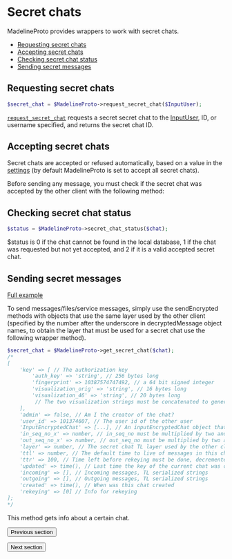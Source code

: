 # Secret chats

MadelineProto provides wrappers to work with secret chats.

* [Requesting secret chats](#requesting-secret-chats)
* [Accepting secret chats](#accepting-secret-chats)
* [Checking secret chat status](#checking-secret-chat-status)
* [Sending secret messages](#sending-secret-messages)

## Requesting secret chats

```php
$secret_chat = $MadelineProto->request_secret_chat($InputUser);
```

[`request_secret_chat`](https://docs.madelineproto.xyz/request_secret_chat.html) requests a secret secret chat to the [InputUser](https://docs.madelineproto.xyz/API_docs/types/InputUser.html), ID, or username specified, and returns the secret chat ID.


## Accepting secret chats

Secret chats are accepted or refused automatically, based on a value in the [settings](SETTINGS.md#settingssecret_chatsaccept_chats) (by default MadelineProto is set to accept all secret chats).

Before sending any message, you must check if the secret chat was accepted by the other client with the following method:

## Checking secret chat status

```php
$status = $MadelineProto->secret_chat_status($chat);
```

$status is 0 if the chat cannot be found in the local database, 1 if the chat was requested but not yet accepted, and 2 if it is a valid accepted secret chat.

## Sending secret messages

[Full example](https://github.com/danog/MadelineProto/blob/master/secret_bot.php)

To send messages/files/service messages, simply use the sendEncrypted methods with objects that use the same layer used by the other client (specified by the number after the underscore in decryptedMessage object names, to obtain the layer that must be used for a secret chat use the following wrapper method).  

```php
$secret_chat = $MadelineProto->get_secret_chat($chat);
/*
[
    'key' => [ // The authorization key
        'auth_key' => 'string', // 256 bytes long
        'fingerprint' => 10387574747492, // a 64 bit signed integer
        'visualization_orig' => 'string', // 16 bytes long
        'visualization_46' => 'string', // 20 bytes long
         // The two visualization strings must be concatenated to generate a visual fingerprint
    ],
    'admin' => false, // Am I the creator of the chat?
    'user_id' => 101374607, // The user id of the other user
    'InputEncryptedChat' => [...], // An inputEncryptedChat object that represents the current chat
    'in_seq_no_x' => number, // in_seq_no must be multiplied by two and incremented by this before being sent over the network
    'out_seq_no_x' => number, // out_seq_no must be multiplied by two and incremeneted this begore being sent over the network
    'layer' => number, // The secret chat TL layer used by the other client
    'ttl' => number, // The default time to live of messages in this chat
    'ttr' => 100, // Time left before rekeying must be done, decremented by one every time a message as encrypted/decrypted with this key
    'updated' => time(), // Last time the key of the current chat was changed
    'incoming' => [], // Incoming messages, TL serialized strings
    'outgoing' => [], // Outgoing messages, TL serialized strings
    'created' => time(), // When was this chat created
    'rekeying' => [0] // Info for rekeying
];
*/
```

This method gets info about a certain chat.

<form action="https://docs.madelineproto.xyz/docs/CALLS.html"><input type="submit" value="Previous section" /></form><form action="https://docs.madelineproto.xyz/docs/LUA.html"><input type="submit" value="Next section" /></form>